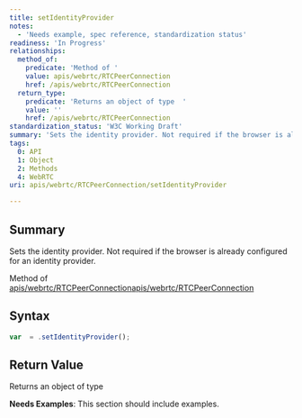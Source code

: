 ```yaml
---
title: setIdentityProvider
notes:
  - 'Needs example, spec reference, standardization status'
readiness: 'In Progress'
relationships:
  method_of:
    predicate: 'Method of '
    value: apis/webrtc/RTCPeerConnection
    href: /apis/webrtc/RTCPeerConnection
  return_type:
    predicate: 'Returns an object of type  '
    value: ''
    href: /apis/webrtc/RTCPeerConnection
standardization_status: 'W3C Working Draft'
summary: 'Sets the identity provider. Not required if the browser is already configured for an identity provider.'
tags:
  0: API
  1: Object
  2: Methods
  4: WebRTC
uri: apis/webrtc/RTCPeerConnection/setIdentityProvider

---
```

## Summary

Sets the identity provider. Not required if the browser is already configured for an identity provider.

Method of [apis/webrtc/RTCPeerConnection](/apis/webrtc/RTCPeerConnection)[apis/webrtc/RTCPeerConnection](/apis/webrtc/RTCPeerConnection)

## Syntax

``` js
var  = .setIdentityProvider();
```

## Return Value

Returns an object of type

**Needs Examples**: This section should include examples.

